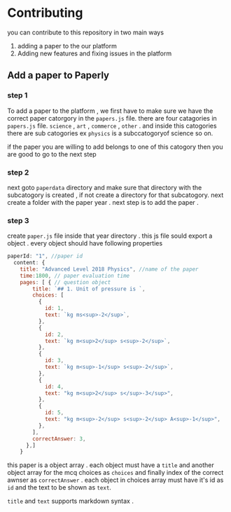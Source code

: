 # Contributing

you can contribute to this repository in two main ways

1. adding a paper to the our platform
2. Adding new features and fixing issues in the platform

## Add a paper to Paperly

### step 1

To add a paper to the platform , we first have to make sure we have the correct paper catorgory in the `papers.js` file.
there are four catagories in `papers.js` file. `science` , `art` , `commerce` , `other` .
and inside this catogories there are sub catogories ex `physics` is a subccatogoryof science so on.

if the paper you are willing to add belongs to one of this catogory then you are good to go to the next step

### step 2

next goto `paperdata` directory and make sure that directory with the subcatogory is created , if not create a directory for that subcatogory.
next create a folder with the paper year . next step is to add the paper .

### step 3

create `paper.js` file inside that year directory . this js file sould export a object . every object should have following properties

```javascript
paperId: "1", //paper id
  content: {
    title: "Advanced Level 2018 Physics", //name of the paper
    time:1800, // paper evaluation time
    pages: [ { // question object
        title: `## 1. Unit of pressure is `,
        choices: [
          {
            id: 1,
            text: `kg ms<sup>-2</sup>`,
          },
          {
            id: 2,
            text: `kg m<sup>2</sup> s<sup>-2</sup>`,
          },
          {
            id: 3,
            text: `kg m<sup>-1</sup> s<sup>-2</sup>`,
          },
          {
            id: 4,
            text: "kg m<sup>2</sup> s</sup>-3</sup>",
          },
          {
            id: 5,
            text: "kg m<sup>-2</sup> s<sup>-2</sup> A<sup>-1</sup>",
          },
        ],
        correctAnswer: 3,
      },]
    }

```

this paper is a object array . each object must have a `title` and another object array for the mcq choices as `choices` and finally index of the correct awnser as `correctAnswer` . each object in choices array must have it's id as `id` and the text to be shown as `text`.

`title` and `text` supports markdown syntax . 





<!-- Please note we have a code of conduct, please follow it in all your interactions with the project.

## Pull Request Process

1. Ensure any install or build dependencies are removed before the end of the layer when doing a
   build.
2. Update the README.md with details of changes to the interface, this includes new environment
   variables, exposed ports, useful file locations and container parameters.
3. Increase the version numbers in any examples files and the README.md to the new version that this
   Pull Request would represent. The versioning scheme we use is [SemVer](http://semver.org/).
4. You may merge the Pull Request in once you have the sign-off of two other developers, or if you
   do not have permission to do that, you may request the second reviewer to merge it for you. -->
<!-- 
## Code of Conduct

### Our Pledge

In the interest of fostering an open and welcoming environment, we as
contributors and maintainers pledge to making participation in our project and
our community a harassment-free experience for everyone, regardless of age, body
size, disability, ethnicity, gender identity and expression, level of experience,
nationality, personal appearance, race, religion, or sexual identity and
orientation.

### Our Standards

Examples of behavior that contributes to creating a positive environment
include:

- Using welcoming and inclusive language
- Being respectful of differing viewpoints and experiences
- Gracefully accepting constructive criticism
- Focusing on what is best for the community
- Showing empathy towards other community members

Examples of unacceptable behavior by participants include:

- The use of sexualized language or imagery and unwelcome sexual attention or
  advances
- Trolling, insulting/derogatory comments, and personal or political attacks
- Public or private harassment
- Publishing others' private information, such as a physical or electronic
  address, without explicit permission
- Other conduct which could reasonably be considered inappropriate in a
  professional setting

### Our Responsibilities

Project maintainers are responsible for clarifying the standards of acceptable
behavior and are expected to take appropriate and fair corrective action in
response to any instances of unacceptable behavior.

Project maintainers have the right and responsibility to remove, edit, or
reject comments, commits, code, wiki edits, issues, and other contributions
that are not aligned to this Code of Conduct, or to ban temporarily or
permanently any contributor for other behaviors that they deem inappropriate,
threatening, offensive, or harmful.

### Scope

This Code of Conduct applies both within project spaces and in public spaces
when an individual is representing the project or its community. Examples of
representing a project or community include using an official project e-mail
address, posting via an official social media account, or acting as an appointed
representative at an online or offline event. Representation of a project may be
further defined and clarified by project maintainers.

### Enforcement

Instances of abusive, harassing, or otherwise unacceptable behavior may be
reported by contacting the project team at [INSERT EMAIL ADDRESS]. All
complaints will be reviewed and investigated and will result in a response that
is deemed necessary and appropriate to the circumstances. The project team is
obligated to maintain confidentiality with regard to the reporter of an incident.
Further details of specific enforcement policies may be posted separately.

Project maintainers who do not follow or enforce the Code of Conduct in good
faith may face temporary or permanent repercussions as determined by other
members of the project's leadership.

### Attribution

This Code of Conduct is adapted from the [Contributor Covenant][homepage], version 1.4,
available at [http://contributor-covenant.org/version/1/4][version]

[homepage]: http://contributor-covenant.org
[version]: http://contributor-covenant.org/version/1/4/ -->
